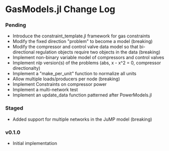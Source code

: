 GasModels.jl Change Log
=================

### Pending

- Introduce the constraint_template.jl framework for gas constraints
- Modify the fixed direction "problem" to become a model (breaking)
- Modify the compressor and control valve data model so that bi-directional regulation objects require two objects in the data (breaking)
- Implement non-binary variable model of compressors and control valves  
- Implement nlp version(s) of the problems (abs, x - x^2 = 0, compressor directionalty)
- Implement a "make_per_unit" function to normalize all units
- Allow multiple loads/producers per node (breaking)
- Implement Constraints on compressor power 
- Implement a multi-network test
- Implement an update_data function patterned after PowerModels.jl

### Staged

- Added support for multiple networks in the JuMP model (breaking)

### v0.1.0
- Initial implementation
